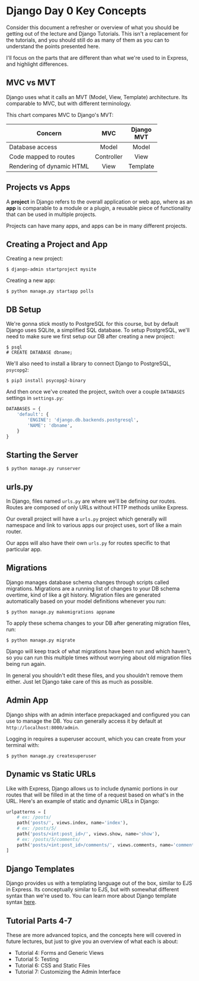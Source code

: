 # Django Day 0 Key Concepts
Consider this document a refresher or overview of what you should be getting out of the lecture and Django Tutorials. This isn't a replacement for the tutorials, and you should still do as many of them as you can to understand the points presented here.

I'll focus on the parts that are different than what we're used to in Express, and highlight differences.

## MVC vs MVT
Django uses what it calls an MVT (Model, View, Template) architecture. Its comparable to MVC, but with different terminology.

This chart compares MVC to Django's MVT:

| Concern | MVC | Django<br>MVT |
|---|:-:|:-:|
| Database access | Model | Model |
| Code mapped to routes | Controller | View |
| Rendering of dynamic HTML | View | Template |


## Projects vs Apps
A **project** in Django refers to the overall application or web app, where as an **app** is comparable to a module or a plugin, a reusable piece of functionality that can be used in multiple projects.

Projects can have many apps, and apps can be in many different projects.

## Creating a Project and App
Creating a new project:
```
$ django-admin startproject mysite
```

Creating a new app:
```
$ python manage.py startapp polls
```

## DB Setup
We're gonna stick mostly to PostgreSQL for this course, but by default Django uses SQLite, a simplified SQL database. To setup PostgreSQL, we'll need to make sure we first setup our DB after creating a new project:
```
$ psql
# CREATE DATABASE dbname;
```

We'll also need to install a library to connect Django to PostgreSQL, `psycopg2`:
```
$ pip3 install psycopg2-binary
```

And then once we've created the project, switch over a couple `DATABASES` settings in `settings.py`:
```py
DATABASES = {
    'default': {
        'ENGINE': 'django.db.backends.postgresql',
        'NAME': 'dbname',
    }
}
```

## Starting the Server
```
$ python manage.py runserver
```

## urls.py
In Django, files named `urls.py` are where we'll be defining our routes. Routes are composed of only URLs without HTTP methods unlike Express.

Our overall project will have a `urls.py` project which generally will namespace and link to various apps our project uses, sort of like a main router.

Our apps will also have their own `urls.py` for routes specific to that particular app.

## Migrations
Django manages database schema changes through scripts called migrations. Migrations are a running list of changes to your DB schema overtime, kind of like a git history. Migration files are generated automatically based on your model definitions whenever you run:
```
$ python manage.py makemigrations appname
```

To apply these schema changes to your DB after generating migration files, run:
```
$ python manage.py migrate
```

Django will keep track of what migrations have been run and which haven't, so you can run this multiple times without worrying about old migration files being run again.

In general you shouldn't edit these files, and you shouldn't remove them either. Just let Django take care of this as much as possible.

## Admin App
Django ships with an admin interface prepackaged and configured you can use to manage the DB.
You can generally access it by default at `http://localhost:8000/admin`.

Logging in requires a superuser account, which you can create from your terminal with:
```
$ python manage.py createsuperuser
```

## Dynamic vs Static URLs
Like with Express, Django allows us to include dynamic portions in our routes that will be filled in at the time of a request based on what's in the URL. Here's an example of static and dynamic URLs in Django:
```py
urlpatterns = [
    # ex: /posts/
    path('posts/', views.index, name='index'),
    # ex: /posts/5/
    path('posts/<int:post_id>/', views.show, name='show'),
    # ex: /posts/5/comments/
    path('posts/<int:post_id>/comments/', views.comments, name='comments')
]
```

## Django Templates
Django provides us with a templating language out of the box, similar to EJS in Express. Its conceptually similar to EJS, but with somewhat different syntax than we're used to. You can learn more about Django template syntax [here](https://docs.djangoproject.com/en/3.0/topics/templates/#the-django-template-language).

## Tutorial Parts 4-7
These are more advanced topics, and the concepts here will covered in future lectures, but just to give you an overview of what each is about:
+ Tutorial 4: Forms and Generic Views
+ Tutorial 5: Testing
+ Tutorial 6: CSS and Static Files
+ Tutorial 7: Customizing the Admin Interface
